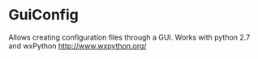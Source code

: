GuiConfig
=========

Allows creating configuration files through a GUI. Works with python 2.7 and wxPython http://www.wxpython.org/
